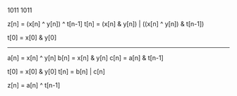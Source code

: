  1011
 1011

z[n] = (x[n] ^ y[n]) ^ t[n-1]
t[n] = (x[n] & y[n]) | ((x[n] ^ y[n]) & t[n-1])

t[0] = x[0] & y[0]

---

a[n] = x[n] ^ y[n]
b[n] = x[n] & y[n]
c[n] = a[n] & t[n-1]

t[0] = x[0] & y[0]
t[n] = b[n] | c[n]

z[n] = a[n] ^ t[n-1]